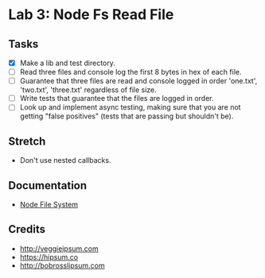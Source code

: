 # Lab 3: Node Fs Read File

## Tasks
- [x] Make a lib and test directory.
- [ ] Read three files and console log the first 8 bytes in hex of each file.
- [ ] Guarantee that three files are read and console logged in order 'one.txt', 'two.txt', 'three.txt' regardless of file size.
- [ ] Write tests that guarantee that the files are logged in order.
- [ ] Look up and implement async testing, making sure that you are not getting "false positives" (tests that are passing but shouldn't be).

## Stretch
* Don't use nested callbacks.

## Documentation
* [Node File System](https://nodejs.org/dist/latest-v6.x/docs/api/fs.html)

## Credits
* http://veggieipsum.com
* https://hipsum.co
* http://bobrosslipsum.com
